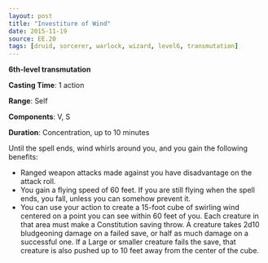 ```yaml
---
layout: post
title: "Investiture of Wind"
date: 2015-11-19
source: EE.20
tags: [druid, sorcerer, warlock, wizard, level6, transmutation]
---
```


**6th-level transmutation**

**Casting Time**: 1 action

**Range**: Self

**Components**: V, S

**Duration**: Concentration, up to 10 minutes

Until the spell ends, wind whirls around you, and you gain the following benefits:

* Ranged weapon attacks made against you have disadvantage on the attack roll.
* You gain a flying speed of 60 feet. If you are still flying when the spell ends, you fall, unless you can somehow prevent it.
* You can use your action to create a 15-foot cube of swirling wind centered on a point you can see within 60 feet of you. Each creature in that area must make a Constitution saving throw. A creature takes 2d10 bludgeoning damage on a failed save, or half as much damage on a successful one. If a Large or smaller creature fails the save, that creature is also pushed up to 10 feet away from the center of the cube.

